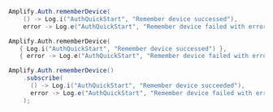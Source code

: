 <amplify-block-switcher> <amplify-block name="Java">

```java
Amplify.Auth.rememberDevice(
    () -> Log.i("AuthQuickStart", "Remember device successed"),
    error -> Log.e("AuthQuickStart", "Remember device failed with error " + error.toString()));
```

</amplify-block> <amplify-block name="Kotlin">

 ```kotlin
Amplify.Auth.rememberDevice(
    { Log.i("AuthQuickStart", "Remember device successed") },
    { error -> Log.e("AuthQuickStart", "Remember device failed with error: $error") })
```

</amplify-block> <amplify-block name="RxJava">

```java
Amplify.Auth.rememberDevice()
    .subscribe(
      () -> Log.i("AuthQuickStart", "Remember device succeeded"),
      error -> Log.e("AuthQuickStart", "Remember device failed with error " + error.toString())
    );
```

</amplify-block> </amplify-block-switcher>